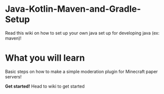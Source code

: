 # Java-Kotlin-Maven-and-Gradle-Setup
Read this wiki on how to set up your own
java set up for developing java (ex: maven)!

# What you will learn
Basic steps on how to make a simple moderation plugin
for Minecraft paper servers!

**Get started!**
Head to wiki to get started
